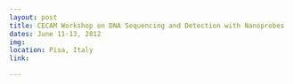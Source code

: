 ```yaml
---
layout: post
title: CECAM Workshop on DNA Sequencing and Detection with Nanoprobes
dates: June 11-13, 2012
img: 
location: Pisa, Italy
link: 

---
```

